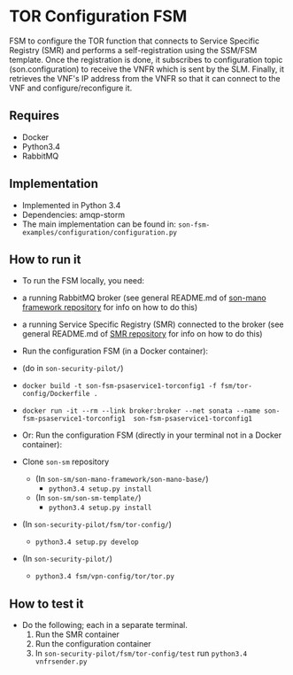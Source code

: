 # TOR Configuration FSM
FSM to configure the TOR function that connects to Service Specific Registry (SMR) and performs a self-registration using the SSM/FSM template. Once the registration is done, it subscribes to configuration topic (son.configuration) to receive the VNFR which is sent by the SLM. Finally, it retrieves the VNF's IP address from the VNFR so that it can connect to the VNF and configure/reconfigure it.

## Requires
* Docker
* Python3.4
* RabbitMQ

## Implementation
* Implemented in Python 3.4
* Dependencies: amqp-storm
* The main implementation can be found in: `son-fsm-examples/configuration/configuration.py`

## How to run it
* To run the FSM locally, you need:
 * a running RabbitMQ broker (see general README.md of [son-mano framework repository](https://github.com/sonata-nfv/son-mano-framework) for info on how to do this)
 * a running Service Specific Registry (SMR) connected to the broker (see general README.md of [SMR repository](https://github.com/sonata-nfv/son-mano-framework) for info on how to do this)

* Run the configuration FSM (in a Docker container):
 * (do in `son-security-pilot/`)
 * `docker build -t son-fsm-psaservice1-torconfig1 -f fsm/tor-config/Dockerfile .`
 * `docker run -it --rm --link broker:broker --net sonata --name son-fsm-psaservice1-torconfig1  son-fsm-psaservice1-torconfig1`

* Or: Run the configuration FSM (directly in your terminal not in a Docker container):
 * Clone `son-sm` repository
    * (In `son-sm/son-mano-framework/son-mano-base/`)
        * `python3.4 setup.py install`
    * (In `son-sm/son-sm-template/`)
        * `python3.4 setup.py install`
 * (In `son-security-pilot/fsm/tor-config/`)
    * `python3.4 setup.py develop`
 * (In `son-security-pilot/`)
    * `python3.4 fsm/vpn-config/tor/tor.py`

## How to test it
* Do the following; each in a separate terminal.
    1. Run the SMR container
    2. Run the configuration container
    3. In `son-security-pilot/fsm/tor-config/test` run `python3.4 vnfrsender.py`

